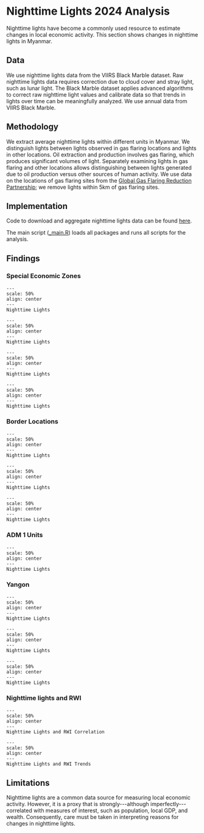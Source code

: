 # Nighttime Lights 2024 Analysis

Nighttime lights have become a commonly used resource to estimate changes in local economic activity. This section shows changes in nighttime lights in Myanmar.

## Data

We use nighttime lights data from the VIIRS Black Marble dataset. Raw nighttime lights data requires correction due to cloud cover and stray light, such as lunar light. The Black Marble dataset applies advanced algorithms to correct raw nighttime light values and calibrate data so that trends in lights over time can be meaningfully analyzed. We use annual data from VIIRS Black Marble.

## Methodology

We extract average nighttime lights within different units in Myanmar. We distinguish lights between lights observed in gas flaring locations and lights in other locations. Oil extraction and production involves gas flaring, which produces significant volumes of light. Separately examining lights in gas flaring and other locations allows distinguishing between lights generated due to oil production versus other sources of human activity. We use data on the locations of gas flaring sites from the [Global Gas Flaring Reduction Partnership](https://www.worldbank.org/en/programs/gasflaringreduction); we remove lights within 5km of gas flaring sites.

## Implementation

Code to download and aggregate nighttime lights data can be found [here](https://github.com/datapartnership/myanmar-economic-monitor/tree/main/notebooks/nighttime-lights/analysis-2024/01_process_data).

The main script ([_main.R](https://github.com/datapartnership/myanmar-economic-monitor/tree/main/notebooks/nighttime-lights/analysis-2024/_main.R)) loads all packages and runs all scripts for the analysis.

## Findings

### Special Economic Zones

```{figure} ../../../reports/figures/ntl_sez_avg.png
---
scale: 50%
align: center
---
Nighttime Lights
```

```{figure} ../../../reports/figures/ntl_sez_1.png
---
scale: 50%
align: center
---
Nighttime Lights
```

```{figure} ../../../reports/figures/ntl_sez_2.png
---
scale: 50%
align: center
---
Nighttime Lights
```

```{figure} ../../../reports/figures/ntl_sez_3.png
---
scale: 50%
align: center
---
Nighttime Lights
```

### Border Locations

```{figure} ../../../reports/figures/ntl_border_overall.png
---
scale: 50%
align: center
---
Nighttime Lights
```

```{figure} ../../../reports/figures/ntl_border_country.png
---
scale: 50%
align: center
---
Nighttime Lights
```

```{figure} ../../../reports/figures/ntl_border.png
---
scale: 50%
align: center
---
Nighttime Lights
```

### ADM 1 Units

```{figure} ../../../reports/figures/ntl_adm1.png
---
scale: 50%
align: center
---
Nighttime Lights
```

### Yangon

```{figure} ../../../reports/figures/ntl_adm1_yangon.png
---
scale: 50%
align: center
---
Nighttime Lights
```

```{figure} ../../../reports/figures/ntl_adm2_yangon.png
---
scale: 50%
align: center
---
Nighttime Lights
```

```{figure} ../../../reports/figures/ntl_adm3_yangon.png
---
scale: 50%
align: center
---
Nighttime Lights
```

### Nighttime lights and RWI

```{figure} ../../../reports/figures/rwi_ntl_cor.png
---
scale: 50%
align: center
---
Nighttime Lights and RWI Correlation
```

```{figure} ../../../reports/figures/rwi_q4_ntl_trends.png
---
scale: 50%
align: center
---
Nighttime Lights and RWI Trends
```

## Limitations

Nighttime lights are a common data source for measuring local economic activity. However, it is a proxy that is strongly---although imperfectly---correlated with measures of interest, such as population, local GDP, and wealth. Consequently, care must be taken in interpreting reasons for changes in nighttime lights.

